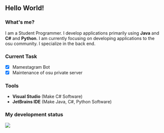 ## **Hello World!**
### What's me?
I am a Student Programmer. I develop applications primarily using **Java** and **C#** and **Python**. I am currently focusing on developing applications to the osu community. I specialize in the back end.
### Current Task
- [x] Mamestagram Bot
- [x] Maintenance of osu private server
### Tools
- **Visual Studio** (Make C# Software)
- **JetBrains IDE** (Make Java, C#, Python Software)
### My development status
<img src="https://github-readme-stats.vercel.app/api?username=mames1dev&show_icons=true&theme=react&count_private=true&include_all_commits=true">

